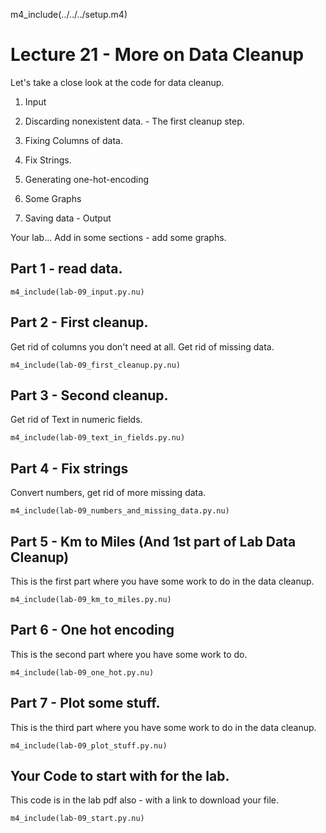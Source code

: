 
m4_include(../../../setup.m4)

# Lecture 21 - More on Data Cleanup 

Let's take a close look at the code for data cleanup.

1. Input
2. Discarding nonexistent data. - The first cleanup step.
3. Fixing Columns of data.
4. Fix Strings.

5. Generating one-hot-encoding

0. Some Graphs
0. Saving data - Output

Your lab...
Add in some sections - add some graphs.

## Part 1 - read data.

```
m4_include(lab-09_input.py.nu)
```

## Part 2 - First cleanup.

Get rid of columns you don't need at all.  Get rid of missing data.

```
m4_include(lab-09_first_cleanup.py.nu)
```

## Part 3 - Second cleanup.

Get rid of Text in numeric fields.

```
m4_include(lab-09_text_in_fields.py.nu)
```

## Part 4 - Fix strings

Convert numbers, get rid of more missing data.

```
m4_include(lab-09_numbers_and_missing_data.py.nu)
```

## Part 5 - Km to Miles (And 1st part of Lab Data Cleanup)

This is the first part where you have some work to do in the data cleanup.

```
m4_include(lab-09_km_to_miles.py.nu)
```

## Part 6 - One hot encoding

This is the second part where you have some work to do.

```
m4_include(lab-09_one_hot.py.nu)
```

## Part 7 - Plot some stuff.

This is the third part where you have some work to do in the data cleanup.

```
m4_include(lab-09_plot_stuff.py.nu)
```











## Your Code to start with for the lab.

This code is in the lab pdf also - with a link to download your file.

```
m4_include(lab-09_start.py.nu)
```


